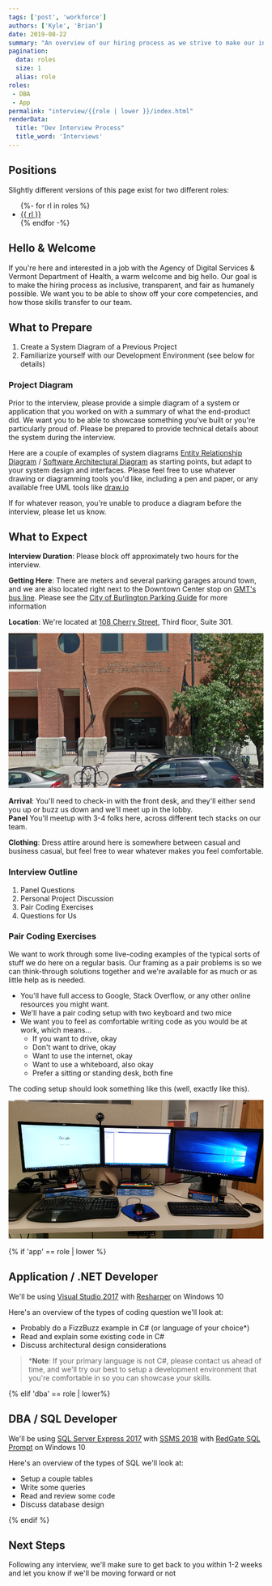 ```yaml
---
tags: ['post', 'workforce']
authors: ['Kyle', 'Brian']
date: 2019-08-22
summary: "An overview of our hiring process as we strive to make our interviewing process as open, fair, and inclusive as we can"
pagination:
  data: roles
  size: 1
  alias: role
roles:
 - DBA
 - App
permalink: "interview/{{role | lower }}/index.html"
renderData:
  title: "Dev Interview Process"
  title_word: 'Interviews'
---
```



## Positions

Slightly different versions of this page exist for two different roles:


<ul class="radio-buttons list-unstyled d-flex">
{%- for rl in roles %}
  <li><a href="/interview/{{rl | lower }}/" {% if rl == role %} aria-current {% endif %} >
     {{ rl }} 
   </a></li>
{% endfor -%}
</ul>

## Hello & Welcome

If you're here and interested in a job with the Agency of Digital Services & Vermont Department of Health, a warm welcome and big hello.   Our goal is to make the hiring process as inclusive, transparent, and fair as humanely possible.  We want you to be able to show off your core competencies, and how those skills transfer to our team.

## What to Prepare

1. Create a System Diagram of a Previous Project
2. Familiarize yourself with our Development Environment (see below for details)

### Project Diagram

Prior to the interview, please provide a simple diagram of a system or application that you worked on with a summary of what the end-product did.  We want you to be able to showcase something you've built or you're particularly proud of. Please be prepared to provide technical details about the system during the interview.

Here are a couple of examples of system diagrams [Entity Relationship Diagram][6] / [Software Architectural Diagram][7] as starting points, but adapt to your system design and interfaces. Please feel free to use whatever drawing or diagramming tools you'd like, including a pen and paper, or any available free UML tools like [draw.io][9]

If for whatever reason, you're unable to produce a diagram before the interview, please let us know.


## What to Expect

**Interview Duration**: Please block off approximately two hours for the interview.

**Getting Here**: There are meters and several parking garages around town, and we are also located right next to the Downtown Center stop on [GMT's bus line][14]. Please see the [City of Burlington Parking Guide][13] for more information

**Location**: We're located at [108 Cherry Street][10], Third floor, Suite 301.  

[![Vermont Department of Health Cherry Street Entrance][11]][12]

**Arrival**: You'll need to check-in with the front desk, and they'll either send you up or buzz us down and we'll meet up in the lobby.  
**Panel** You'll meetup with 3-4 folks here, across different tech stacks on our team.

**Clothing**: Dress attire around here is somewhere between casual and business casual, but feel free to wear whatever makes you feel comfortable.

### Interview Outline

1. Panel Questions
2. Personal Project Discussion
3. Pair Coding Exercises
4. Questions for Us

### Pair Coding Exercises

We want to work through some live-coding examples of the typical sorts of stuff we do here on a regular basis.  Our framing as a pair problems is so we can think-through solutions together and we're available for as much or as little help as is needed.

* You'll have full access to Google, Stack Overflow, or any other online resources you might want.
* We'll have a pair coding setup with two keyboard and two mice
* We want you to feel as comfortable writing code as you would be at work, which means...
  * If you want to drive, okay
  * Don't want to drive, okay
  * Want to use the internet, okay
  * Want to use a whiteboard, also okay
  * Prefer a sitting or standing desk, both fine

The coding setup should look something like this (well, exactly like this).

![office setup][8]



{% if 'app' == role | lower %}

## Application / .NET Developer

We'll be using [Visual Studio 2017][15] with [Resharper][16] on Windows 10

Here's an overview of the types of coding question we'll look at:

* Probably do a FizzBuzz example in C# (or language of your choice*)
* Read and explain some existing code in C#
* Discuss architectural design considerations

>***Note**: If your primary language is not C#, please contact us ahead of time, and we'll try our best to setup a development environment that you're comfortable in so you can showcase your skills.



{% elif 'dba' == role | lower%}


## DBA / SQL Developer

We'll be using [SQL Server Express 2017][4] with [SSMS 2018][3] with [RedGate SQL Prompt][5] on Windows 10

Here's an overview of the types of SQL we'll look at:

* Setup a couple tables
* Write some queries
* Read and review some code
* Discuss database design


{% endif %}


## Next Steps

Following any interview, we'll make sure to get back to you within 1-2 weeks and let you know if we'll be moving forward or not



[yes]: https://img.shields.io/badge/Hiring-Yes-green.svg
[no]: https://img.shields.io/badge/Hiring-Not%20Currently-orange.svg
[2]: https://humanresources.vermont.gov/talent-acquisition/successfactors-recruiting/successfactors-first-time-login
[3]: https://docs.microsoft.com/en-us/sql/ssms/download-sql-server-management-studio-ssms
[4]: https://www.microsoft.com/en-us/sql-server/sql-server-downloads
[5]: https://www.red-gate.com/products/sql-development/sql-prompt/
[6]: /assets/images/posts/hiring/CIS-ERD.png
[7]: /assets/images/posts/hiring/CSHN-Arichitecture.png
[8]: /assets/images/posts/hiring/pair-desktop.png
[9]: https://www.draw.io/
[10]: https://www.google.com/maps/place/108+Cherry+St,+Burlington,+VT+05401/
[11]: /assets/images/posts/hiring/vdh-zampieri-building.png
[12]: https://www.google.com/maps/@44.4792551,-73.2138143,3a,75y,6.07h,82.04t/data=!3m7!1e1!3m5!1soZtO_DFW4FHeZw4j4gcGxA!2e0!6s%2F%2Fgeo2.ggpht.com%2Fcbk%3Fpanoid%3DoZtO_DFW4FHeZw4j4gcGxA%26output%3Dthumbnail%26cb_client%3Dmaps_sv.tactile.gps%26thumb%3D2%26w%3D203%26h%3D100%26yaw%3D311.1357%26pitch%3D0%26thumbfov%3D100!7i13312!8i6656
[13]: https://www.burlingtonvt.gov/DPW/Parking
[14]: http://ridegmt.com/gmt-schedules/
[15]: https://visualstudio.microsoft.com/vs/
[16]: https://www.jetbrains.com/resharper/